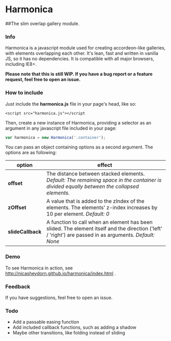 # Harmonica

##The slim overlap gallery module.

### Info

Harmonica is a javascript module used for creating accordeon-like galleries, with elements overlapping each other.  It's lean, fast and written in vanilla JS, so it has no dependencies. It is compatible with all major browsers, including IE8+.

**Please note that this is still WIP. If you have a bug report or a feature request, feel free to open an issue.**

### How to include

Just include the **harmonica.js** file in your page's head, like so:

`<script src="harmonica.js"></script`

Then, create a new instance of Harmonica, providing a selector as an argument in any javascript file included in your page:

```javascript
var harmonica = new Harmonica('.container');
```

You can pass an object containing options as a second argument. The options are as following:


| option        | effect           |
| ------------- |-------------|
| **offset**      | The distance between stacked elements. *Default: The remaining space in the container is divided equally between the collapsed elements.* |
| **zOffset**      | A value that is added to the zIndex of the elements. The elements' z-index increases by 10 per element.  *Default: 0* |
| **slideCallback** | A function to call when an element has been slided. The element itself and the direction ('left' / 'right') are passed in as arguments. *Default: None*      |

### Demo

To see Harmonica in action, see http://nicasheydorn.github.io/harmonica/index.html .

### Feedback

If you have suggestions, feel free to open an issue.

### Todo

- Add a passable easing function
- Add included callback functions, such as adding a shadow
- Maybe other transitions, like folding instead of sliding
